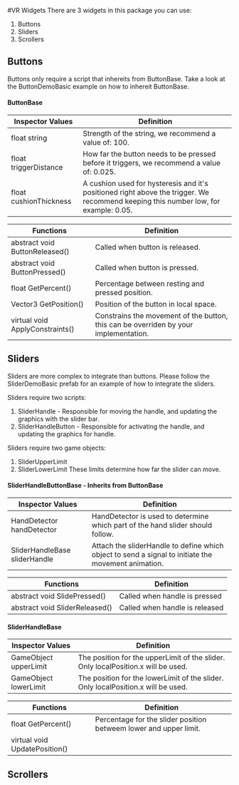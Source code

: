 #VR Widgets
There are 3 widgets in this package you can use:

1. Buttons
2. Sliders
3. Scrollers

## Buttons
Buttons only require a script that inhereits from ButtonBase.
Take a look at the ButtonDemoBasic example on how to inhereit ButtonBase.

#### ButtonBase
Inspector Values  | Definition
------- | ----------
float string            | Strength of the string, we recommend a value of: 100.
float triggerDistance   | How far the button needs to be pressed before it triggers, we recommend a value of: 0.025.
float cushionThickness  | A cushion used for hysteresis and it's positioned right above the trigger. We recommend keeping this number low, for example: 0.05.

Functions | Definition
--------- | ---------
abstract void ButtonReleased()  | Called when button is released.
abstract void ButtonPressed()   | Called when button is pressed.
float GetPercent()              | Percentage between resting and pressed position.
Vector3 GetPosition()           | Position of the button in local space.
virtual void ApplyConstraints() | Constrains the movement of the button, this can be overriden by your implementation.

## Sliders
Sliders are more complex to integrate than buttons.
Please follow the SliderDemoBasic prefab for an example of how to integrate the sliders.

Sliders require two scripts:
1. SliderHandle - Responsible for moving the handle, and updating the graphics with the slider bar.
2. SliderHandleButton - Responsible for activating the handle, and updating the graphics for handle.

Sliders require two game objects:
1. SliderUpperLimit
2. SliderLowerLimit
These limits determine how far the slider can move.

#### SliderHandleButtonBase - Inherits from ButtonBase
Inspector Values | Definition
---------------- | ----------
HandDetector handDetector     | HandDetector is used to determine which part of the hand slider should follow.
SliderHandleBase sliderHandle | Attach the sliderHandle to define which object to send a signal to initiate the movement animation.

Functions | Definition
--------- | ----------
abstract void SlidePressed()  | Called when handle is pressed
abstract void SliderReleased()   | Called when handle is released

#### SliderHandleBase
Inspector Values | Definition
---------------- | ----------
GameObject upperLimit | The position for the upperLimit of the slider. Only localPosition.x will be used.
GameObject lowerLimit | The position for the lowerLimit of the slider. Only localPosition.x will be used.

Functions | Definition
--------- | ----------
float GetPercent()            | Percentage for the slider position betweem lower and upper limit.
virtual void UpdatePosition() | 

## Scrollers
